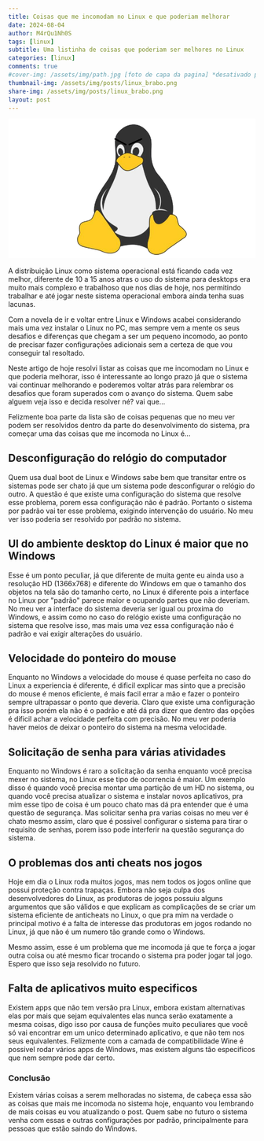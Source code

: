 ```yaml
---
title: Coisas que me incomodam no Linux e que poderiam melhorar
date: 2024-08-04
author: M4rQu1Nh0S
tags: [linux]
subtitle: Uma listinha de coisas que poderiam ser melhores no Linux
categories: [linux]
comments: true
#cover-img: /assets/img/path.jpg [foto de capa da pagina] *desativado por hashtag #
thumbnail-img: /assets/img/posts/linux_brabo.png
share-img: /assets/img/posts/linux_brabo.png
layout: post
---
```


<p align='center'><img alt='Tux com cara de bravo' src="/assets/img/posts/linux_brabo.png"/></p>
A distribuição Linux como sistema operacional está ficando cada vez melhor, diferente de 10 a 15 anos atras o uso do sistema para desktops era muito mais complexo e trabalhoso que nos dias de hoje, nos permitindo trabalhar e até jogar neste sistema operacional embora ainda tenha suas lacunas.

Com a novela de ir e voltar entre Linux e Windows acabei considerando mais uma vez instalar o Linux no PC, mas sempre vem a mente os seus desafios e diferenças que chegam a ser um pequeno incomodo, ao ponto de precisar fazer configurações adicionais sem a certeza de que vou conseguir tal resoltado.

Neste artigo de hoje resolvi listar as coisas que me incomodam no Linux e que poderia melhorar, isso é interessante ao longo prazo já que o sistema vai continuar melhorando e poderemos voltar atrás para relembrar os desafios que foram superados com o avanço do sistema. Quem sabe alguem veja isso e decida resolver né? vai que...

Felizmente boa parte da lista são de coisas pequenas que no meu ver podem ser resolvidos dentro da parte do desenvolvimento do sistema, pra começar uma das coisas que me incomoda no Linux é...

## Desconfiguração do relógio do computador
Quem usa dual boot de Linux e Windows sabe bem que transitar entre os sistemas pode ser chato já que um sistema pode desconfigurar o relógio do outro. A questão é que existe uma configuração do sistema que resolve esse problema, porem essa configuração não é padrão. Portanto o sistema por padrão vai ter esse problema, exigindo intervenção do usuário. No meu ver isso poderia ser resolvido por padrão no sistema.

## UI do ambiente desktop do Linux é maior que no Windows
Esse é um ponto peculiar, já que diferente de muita gente eu ainda uso a resolução HD (1366x768) e diferente do Windows em que o tamanho dos objetos na tela são do tamanho certo, no Linux é diferente pois a interface no Linux por "padrão" parece maior e ocupando partes que não deveriam. No meu ver a interface do sistema deveria ser igual ou proxima do Windows, e assim como no caso do relógio existe uma configuração no sistema que resolve isso, mas mais uma vez essa configuração não é padrão e vai exigir alterações do usuário.

## Velocidade do ponteiro do mouse
Enquanto no Windows a velocidade do mouse é quase perfeita no caso do Linux a experiencia é diferente, é dificil explicar mas sinto que a precisão do mouse é menos eficiente, é mais facil errar a mão e fazer o ponteiro sempre ultrapassar o ponto que deveria. Claro que existe uma configuração pra isso porém ela não é o padrão e até dá pra dizer que dentro das opções é dificil achar a velocidade perfeita com precisão. No meu ver poderia haver meios de deixar o ponteiro do sistema na mesma velocidade.

## Solicitação de senha para várias atividades
Enquanto no Windows é raro a solicitação da senha enquanto você precisa mexer no sistema, no Linux esse tipo de ocorrencia é maior. Um exemplo disso é quando você precisa montar uma partição de um HD no sistema, ou quando você precisa atualizar o sistema e instalar novos aplicativos, pra mim esse tipo de coisa é um pouco chato mas dá pra entender que é uma questão de segurança. Mas solicitar senha pra varias coisas no meu ver é chato mesmo assim, claro que é possivel configurar o sistema para tirar o requisito de senhas, porem isso pode interferir na questão segurança do sistema.

## O problemas dos anti cheats nos jogos
Hoje em dia o Linux roda muitos jogos, mas nem todos os jogos online que possui proteção contra trapaças. Embora não seja culpa dos desenvolvedores do Linux, as produtoras de jogos possuiu alguns argumentos que são válidos e que explicam as complicações de se criar um sistema eficiente de anticheats no Linux, o que pra mim na verdade o principal motivo é a falta de interesse das produtoras em jogos rodando no Linux, já que não é um numero tão grande como o Windows.

Mesmo assim, esse é um problema que me incomoda já que te força a jogar outra coisa ou até mesmo ficar trocando o sistema pra poder jogar tal jogo. Espero que isso seja resolvido no futuro.

## Falta de aplicativos muito especificos
Existem apps que não tem versão pra Linux, embora existam alternativas elas por mais que sejam equivalentes elas nunca serão exatamente a mesma coisas, digo isso por causa de funções muito peculiares que você só vai encontrar em um unico determinado aplicativo, e que não tem nos seus equivalentes. Felizmente com a camada de compatibilidade Wine é possivel rodar vários apps de Windows, mas existem alguns tão especificos que nem sempre pode dar certo.

### Conclusão
Existem várias coisas a serem melhoradas no sistema, de cabeça essa são as coisas que mais me incomoda no sistema hoje, enquanto vou lembrando de mais coisas eu vou atualizando o post. Quem sabe no futuro o sistema venha com essas e outras configurações por padrão, principalmente para pessoas que estão saindo do Windows.
